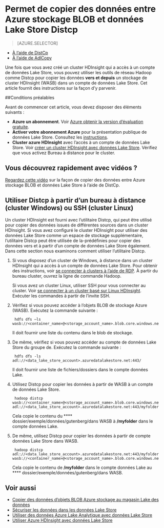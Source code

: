 <properties
   pageTitle="Copier des données vers et depuis WASB dans données Lake Store à l’aide de Distcp | Microsoft Azure"
   description="Utilisez l’outil Distcp pour copier des données à partir d’objets BLOB Azure stockage au magasin Lake des données"
   services="data-lake-store"
   documentationCenter=""
   authors="nitinme"
   manager="jhubbard"
   editor="cgronlun"/>

<tags
   ms.service="data-lake-store"
   ms.devlang="na"
   ms.topic="article"
   ms.tgt_pltfrm="na"
   ms.workload="big-data"
   ms.date="10/28/2016"
   ms.author="nitinme"/>

# <a name="use-distcp-to-copy-data-between-azure-storage-blobs-and-data-lake-store"></a>Permet de copier des données entre Azure stockage BLOB et données Lake Store Distcp

> [AZURE.SELECTOR]
- [À l’aide de DistCp](data-lake-store-copy-data-wasb-distcp.md)
- [À l’aide de AdlCopy](data-lake-store-copy-data-azure-storage-blob.md)


Une fois que vous avez créé un cluster HDInsight qui a accès à un compte de données Lake Store, vous pouvez utiliser les outils de réseau Hadoop comme Distcp pour copier les données **vers et depuis** un stockage de cluster HDInsight (WASB) dans un compte de données Lake Store. Cet article fournit des instructions sur la façon d’y parvenir.

##<a name="prerequisites"></a>Conditions préalables

Avant de commencer cet article, vous devez disposer des éléments suivants :

- **Azure un abonnement**. Voir [Azure obtenir la version d’évaluation gratuite](https://azure.microsoft.com/pricing/free-trial/).
- **Activer votre abonnement Azure** pour la présentation publique de données Lake Store. Consultez les [instructions](data-lake-store-get-started-portal.md#signup).
- **Cluster azure HDInsight** avec l’accès à un compte de données Lake Store. Voir [créer un cluster HDInsight avec données Lake Store](data-lake-store-hdinsight-hadoop-use-portal.md). Vérifiez que vous activez Bureau à distance pour le cluster.

## <a name="do-you-learn-fast-with-videos"></a>Vous découvrez rapidement avec vidéos ?

[Regardez cette vidéo](https://mix.office.com/watch/1liuojvdx6sie) sur la façon de copier des données entre Azure stockage BLOB et données Lake Store à l’aide de DistCp.

## <a name="use-distcp-from-remote-desktop-windows-cluster-or-ssh-linux-cluster"></a>Utiliser Distcp à partir d’un bureau à distance (cluster Windows) ou SSH (cluster Linux)

Un cluster HDInsight est fourni avec l’utilitaire Distcp, qui peut être utilisé pour copier des données issues de différentes sources dans un cluster HDInsight. Si vous avez configuré le cluster HDInsight pour utiliser des données Lake Store comme un espace de stockage supplémentaire, l’utilitaire Distcp peut être utilisée de la-prédéfinies pour copier des données vers et à partir d’un compte de données Lake Store également. Dans cette section nous examinons comment utiliser l’utilitaire Distcp.

1. Si vous disposez d’un cluster de Windows, à distance dans un cluster HDInsight qui a accès à un compte de données Lake Store. Pour obtenir des instructions, voir [se connecter à clusters à l’aide de RDP](../hdinsight/hdinsight-administer-use-management-portal.md#connect-to-clusters-using-rdp). À partir du bureau cluster, ouvrez la ligne de commande Hadoop.

    Si vous avez un cluster Linux, utiliser SSH pour vous connecter au cluster. Voir [se connecter à un cluster basé sur Linux HDInsight](../hdinsight/hdinsight-hadoop-linux-use-ssh-unix.md#connect-to-a-linux-based-hdinsight-cluster). Exécuter les commandes à partir de l’invite SSH.

3. Vérifiez si vous pouvez accéder à l’objets BLOB de stockage Azure (WASB). Exécutez la commande suivante :

        hdfs dfs –ls wasb://<container_name>@<storage_account_name>.blob.core.windows.net/

    Il doit fournir une liste du contenu dans le blob de stockage.

4. De même, vérifiez si vous pouvez accéder au compte de données Lake Store du groupe de. Exécutez la commande suivante :

        hdfs dfs -ls adl://<data_lake_store_account>.azuredatalakestore.net:443/

    Il doit fournir une liste de fichiers/dossiers dans le compte données Lake.

5. Utilisez Distcp pour copier les données à partir de WASB à un compte de données Lake Store.

        hadoop distcp wasb://<container_name>@<storage_account_name>.blob.core.windows.net/example/data/gutenberg adl://<data_lake_store_account>.azuredatalakestore.net:443/myfolder

    Cela copie le contenu du **** dossier/exemple/données/gutenberg/dans WASB à **/myfolder** dans le compte données Lake.

6. De même, utilisez Distcp pour copier les données à partir de compte données Lake Store dans WASB.

        hadoop distcp adl://<data_lake_store_account>.azuredatalakestore.net:443/myfolder wasb://<container_name>@<storage_account_name>.blob.core.windows.net/example/data/gutenberg

    Cela copie le contenu de **/myfolder** dans le compte données Lake au **** dossier/exemple/données/gutenberg/dans WASB.

## <a name="see-also"></a>Voir aussi

- [Copier des données d’objets BLOB Azure stockage au magasin Lake des données](data-lake-store-copy-data-azure-storage-blob.md)
- [Sécuriser les données dans les données Lake Store](data-lake-store-secure-data.md)
- [Utiliser des données Azure Lake Analytique avec données Lake Store](../data-lake-analytics/data-lake-analytics-get-started-portal.md)
- [Utiliser Azure HDInsight avec données Lake Store](data-lake-store-hdinsight-hadoop-use-portal.md)
